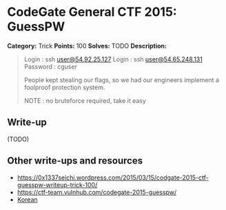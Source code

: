 # CodeGate General CTF 2015: GuessPW

**Category:** Trick
**Points:** 100
**Solves:** TODO
**Description:** 

> Login : ssh user@54.92.25.127
> Login : ssh user@54.65.248.131
> Password : cguser
> 
> People kept stealing our flags, so we had our engineers implement a foolproof protection system.
> 
> NOTE : no bruteforce required, take it easy

## Write-up

(TODO)

## Other write-ups and resources

* <https://0x1337seichi.wordpress.com/2015/03/15/codgate-2015-ctf-guesspw-writeup-trick-100/>
* <https://ctf-team.vulnhub.com/codegate-2015-guesspw/>
* [Korean](http://cd80.tistory.com/64)